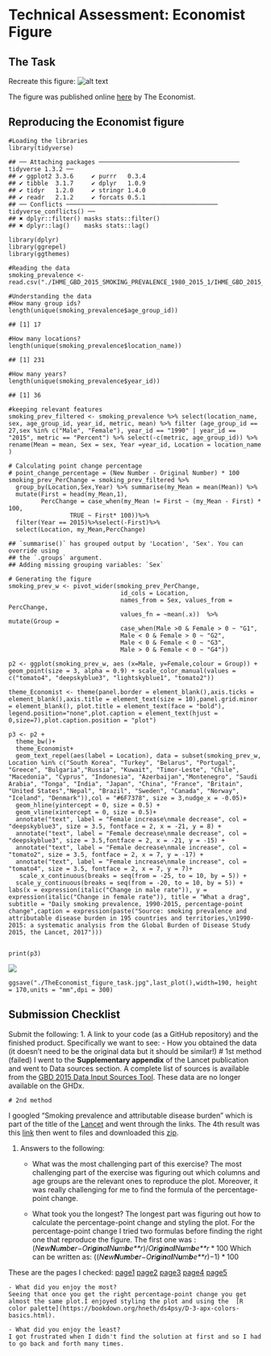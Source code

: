 # Technical Assessment: Economist Figure

## The Task

Recreate this figure: ![alt
text](http://cdn.static-economist.com/sites/default/files/imagecache/1872-width/20170415_WOC921.png)

The figure was published online
[here](https://www.economist.com/graphic-detail/2017/04/06/a-global-decline-in-smoking-masks-regional-variations-between-the-sexes)
by The Economist.

## Reproducing the Economist figure

    #Loading the libraries
    library(tidyverse)

    ## ── Attaching packages ─────────────────────────────────────── tidyverse 1.3.2 ──
    ## ✔ ggplot2 3.3.6     ✔ purrr   0.3.4
    ## ✔ tibble  3.1.7     ✔ dplyr   1.0.9
    ## ✔ tidyr   1.2.0     ✔ stringr 1.4.0
    ## ✔ readr   2.1.2     ✔ forcats 0.5.1
    ## ── Conflicts ────────────────────────────────────────── tidyverse_conflicts() ──
    ## ✖ dplyr::filter() masks stats::filter()
    ## ✖ dplyr::lag()    masks stats::lag()

    library(dplyr)
    library(ggrepel)
    library(ggthemes)

    #Reading the data
    smoking_prevalence <- read.csv("./IHME_GBD_2015_SMOKING_PREVALENCE_1980_2015_1/IHME_GBD_2015_SMOKING_PREVALENCE_1980_2015_Y2017M04D05.CSV")

    #Understanding the data
    #How many group ids?
    length(unique(smoking_prevalence$age_group_id))

    ## [1] 17

    #How many locations?
    length(unique(smoking_prevalence$location_name))

    ## [1] 231

    #How many years?
    length(unique(smoking_prevalence$year_id))

    ## [1] 36

    #keeping relevant features
    smoking_prev_filtered <- smoking_prevalence %>% select(location_name, sex, age_group_id, year_id, metric, mean) %>% filter (age_group_id == 27,sex %in% c("Male", "Female"), year_id == "1990" | year_id == "2015", metric == "Percent") %>% select(-c(metric, age_group_id)) %>% rename(Mean = mean, Sex = sex, Year =year_id, Location = location_name )

    # Calculating point change percentage
    # point_change_percentage = (New Number - Original Number) * 100
    smoking_prev_PerChange = smoking_prev_filtered %>%
      group_by(Location,Sex,Year) %>% summarise(my_Mean = mean(Mean)) %>%
      mutate(First = head(my_Mean,1),
             PercChange = case_when(my_Mean != First ~ (my_Mean - First) * 100,
                     TRUE ~ First* 100))%>%
      filter(Year == 2015)%>%select(-First)%>%
      select(Location, my_Mean,PercChange)

    ## `summarise()` has grouped output by 'Location', 'Sex'. You can override using
    ## the `.groups` argument.
    ## Adding missing grouping variables: `Sex`

    # Generating the figure
    smoking_prev_w <- pivot_wider(smoking_prev_PerChange, 
                                   id_cols = Location, 
                                   names_from = Sex, values_from = PercChange,
                                   values_fn = ~mean(.x))  %>% mutate(Group = 
                                   case_when(Male >0 & Female > 0 ~ "G1",
                                   Male < 0 & Female > 0 ~ "G2",
                                   Male < 0 & Female < 0 ~ "G3",
                                   Male > 0 & Female < 0 ~ "G4"))

    p2 <- ggplot(smoking_prev_w, aes (x=Male, y=Female,colour = Group)) + geom_point(size = 3, alpha = 0.9) + scale_color_manual(values = c("tomato4", "deepskyblue3", "lightskyblue1", "tomato2"))

    theme_Economist <- theme(panel.border = element_blank(),axis.ticks = element_blank(),axis.title = element_text(size = 10),panel.grid.minor = element_blank(), plot.title = element_text(face = "bold"), legend.position="none",plot.caption = element_text(hjust = 0,size=7),plot.caption.position = "plot")

    p3 <- p2 +
      theme_bw()+
      theme_Economist+
      geom_text_repel(aes(label = Location), data = subset(smoking_prev_w, Location %in% c("South Korea", "Turkey", "Belarus", "Portugal", "Greece", "Bulgaria","Russia", "Kuwait", "Timor-Leste", "Chile", "Macedonia", "Cyprus", "Indonesia", "Azerbaijan","Montenegro", "Saudi Arabia", "Tonga", "India", "Japan", "China", "France", "Britain", "United States","Nepal", "Brazil", "Sweden", "Canada", "Norway", "Iceland", "Denmark")),col = "#6F7378", size = 3,nudge_x = -0.05)+
      geom_hline(yintercept = 0, size = 0.5) +
      geom_vline(xintercept = 0, size = 0.5)+
      annotate("text", label = "Female increase\nmale decrease", col = "deepskyblue3", size = 3.5, fontface = 2, x = -21, y = 8) +
      annotate("text", label = "Female decrease\nmale decrease", col = "deepskyblue3", size = 3.5,fontface = 2, x = -21, y = -15) +
      annotate("text", label = "Female decrease\nmale increase", col = "tomato2", size = 3.5, fontface = 2, x = 7, y = -17) +
      annotate("text", label = "Female increase\nmale increase", col = "tomato4", size = 3.5, fontface = 2, x = 7, y = 7)+
       scale_x_continuous(breaks = seq(from = -25, to = 10, by = 5)) + 
      scale_y_continuous(breaks = seq(from = -20, to = 10, by = 5)) +
    labs(x = expression(italic("Change in male rate")), y = expression(italic("Change in female rate")), title = "What a drag", subtitle = "Daily smoking prevalence, 1990-2015, percentage-point change",caption = expression(paste("Source: smoking prevalence and attributable disease burden in 195 countries and territories,\n1990-2015: a systematic analysis from the Global Burden of Disease Study 2015, the Lancet, 2017"))) 
     
      
    print(p3)

![](TheEconomistFigure_files/figure-markdown_strict/unnamed-chunk-8-1.png)

    ggsave("./TheEconomist_figure_task.jpg",last_plot(),width=190, height = 170,units = "mm",dpi = 300)

## Submission Checklist

Submit the following: 1. A link to your code (as a GitHub repository)
and the finished product. Specifically we want to see: - How you
obtained the data (it doesn’t need to be the original data but it should
be similar!) \# 1st method (failed) I went to the **Supplementary
appendix** of the Lancet publication and went to Data sources section. A
complete list of sources is available from the [GBD 2015 Data Input
Sources Tool](http://ghdx.healthdata.org/gbd-2015/data-input-sources).
These data are no longer available on the GHDx.

    # 2nd method

I googled “Smoking prevalence and attributable disease burden” which is
part of the title of the
[Lancet](https://www.thelancet.com/journals/lancet/article/PIIS0140-6736(17)30819-X/fulltext)
and went through the links. The 4th result was this
[link](https://ghdx.healthdata.org/record/ihme-data/gbd-2015-smoking-prevalence-1980-2015)
then went to files and downloaded this
[zip](https://ghdx.healthdata.org/sites/default/files/record-attached-files/IHME_GBD_2015_SMOKING_PREVALENCE_1980_2015_1.zip).

1.  Answers to the following:
    -   What was the most challenging part of this exercise? The most
        challenging part of the exercise was figuring out which columns
        and age groups are the relevant ones to reproduce the plot.
        Moreover, it was really challenging for me to find the formula
        of the percentage-point change.

    -   What took you the longest? The longest part was figuring out how
        to calculate the percentage-point change and styling the plot.
        For the percentage-point change I tried two formulas before
        finding the right one that reproduce the figure. The first one
        was :
        (*N**e**w**N**u**m**b**e**r*−*O**r**i**g**i**n**a**l**N**u**m**b**e**r*)/*O**r**i**g**i**n**a**l**N**u**m**b**e**r* \* 100
        Which can be written as:
        ((*N**e**w**N**u**m**b**e**r*−*O**r**i**g**i**n**a**l**N**u**m**b**e**r*)−1) \* 100

These are the pages I checked:
[page1](https://stackoverflow.com/questions/64977496/calculate-the-percentage-change-in-r)
[page2](https://stackoverflow.com/questions/31812864/obtaining-year-on-year-percentage-change-by-group)
[page3](https://stackoverflow.com/questions/61169183/percentage-change-in-values-in-r)
[page4](https://stackoverflow.com/questions/48196552/calculate-percentage-change-in-r-using-dplyr)
[page5](https://stackoverflow.com/questions/31352685/how-can-i-calculate-the-percentage-change-within-a-group-for-multiple-columns-in)

    - What did you enjoy the most?
    Seeing that once you get the right percentage-point change you get almost the same plot.I enjoyed styling the plot and using the  [R color palette](https://bookdown.org/hneth/ds4psy/D-3-apx-colors-basics.html).

    - What did you enjoy the least?
    I got frustrated when I didn't find the solution at first and so I had to go back and forth many times. 
